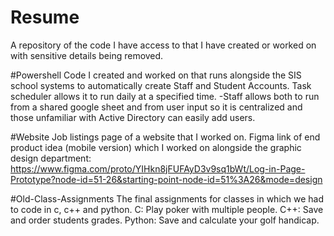 # Resume
A repository of the code I have access to that I have created or worked on with sensitive details being removed.

#Powershell
Code I created and worked on that runs alongside the SIS school systems to automatically create Staff and Student Accounts. Task scheduler allows it to run daily at a specified time.
-Staff allows both to run from a shared google sheet and from user input so it is centralized and those unfamiliar with Active Directory can easily add users.

#Website
Job listings page of a website that I worked on.
Figma link of end product idea (mobile version) which I worked on alongside the graphic design department: https://www.figma.com/proto/YIHkn8jFUFAyD3v9sq1bWt/Log-in-Page-Prototype?node-id=51-26&starting-point-node-id=51%3A26&mode=design

#Old-Class-Assignments
The final assignments for classes in which we had to code in c, c++ and python.
C: Play poker with multiple people.
C++: Save and order students grades.
Python: Save and calculate your golf handicap.
